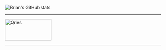 ![Brian's GitHub stats](https://github-readme-stats.vercel.app/api?username=briangicharu&count_private=true)

<hr>
<a href="https://www.linkedin.com/in/brian-gicharu-1ba35b209/" class="button danger" target=_blank>
  <img alt="Qries" src="https://cdn-icons-png.flaticon.com/512/174/174857.png" width=150" height="70">
</a>
<hr>
